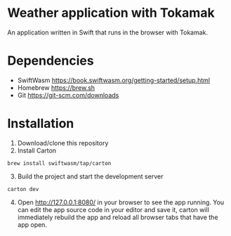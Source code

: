 # Weather application with Tokamak

An application written in Swift that runs in the browser with Tokamak.

# Dependencies

- SwiftWasm https://book.swiftwasm.org/getting-started/setup.html
- Homebrew https://brew.sh
- Git https://git-scm.com/downloads

# Installation

1. Download/clone this repository
2. Install Carton

```
brew install swiftwasm/tap/carton
```

3. Build the project and start the development server

```
carton dev
```
4. Open http://127.0.0.1:8080/ in your browser to see the app running. You can edit the app source code in your editor and save it, carton will immediately rebuild the app and reload all browser tabs that have the app open. 
